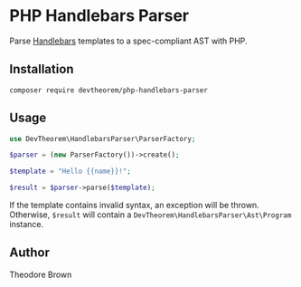 # PHP Handlebars Parser

Parse [Handlebars](https://handlebarsjs.com) templates to a spec-compliant AST with PHP.

## Installation

`composer require devtheorem/php-handlebars-parser`

## Usage

```php
use DevTheorem\HandlebarsParser\ParserFactory;

$parser = (new ParserFactory())->create();

$template = "Hello {{name}}!";

$result = $parser->parse($template);
```

If the template contains invalid syntax, an exception will be thrown.
Otherwise, `$result` will contain a `DevTheorem\HandlebarsParser\Ast\Program` instance.

## Author

Theodore Brown
